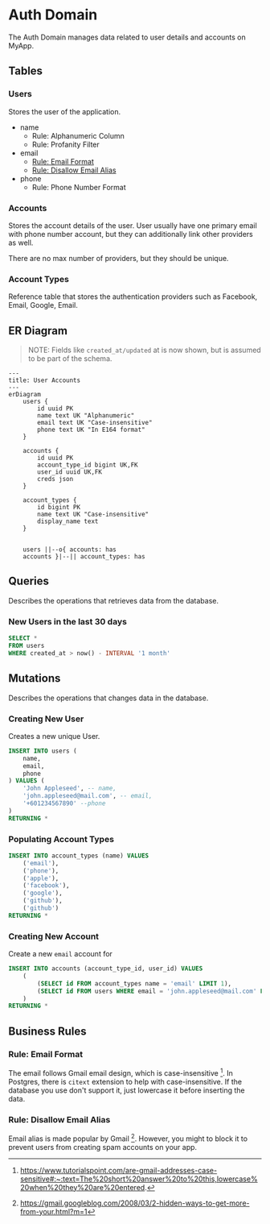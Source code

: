 # Auth Domain

The Auth Domain manages data related to user details and accounts on MyApp.


## Tables

### Users


Stores the user of the application.

- name
	- Rule: Alphanumeric Column
	- Rule: Profanity Filter
- email
	- [Rule: Email Format](#rule-email-format)
	- [Rule: Disallow Email Alias](#rule-disallow-email-alias)
- phone
	- Rule: Phone Number Format

### Accounts
Stores the account details of the user. User usually have one primary email with phone number account, but they can additionally link other providers as well.

There are no max number of providers, but they should be unique.


### Account Types

Reference table that stores the authentication providers such as Facebook, Email, Google, Email.

## ER Diagram

> NOTE: Fields like `created_at/updated` at is now shown, but is assumed to be part of the schema.

```mermaid
---
title: User Accounts
---
erDiagram
	users {
		id uuid PK
		name text UK "Alphanumeric"
		email text UK "Case-insensitive"
		phone text UK "In E164 format"
	}

	accounts {
		id uuid PK
		account_type_id bigint UK,FK
		user_id uuid UK,FK
		creds json
	}

	account_types {
		id bigint PK
		name text UK "Case-insensitive"
		display_name text
	}


	users ||--o{ accounts: has
	accounts }|--|| account_types: has
```


## Queries

Describes the operations that retrieves data from the database.

### New Users in the last 30 days

```sql
SELECT *
FROM users
WHERE created_at > now() - INTERVAL '1 month'
```

## Mutations

Describes the operations that changes data in the database.

### Creating New User

Creates a new unique User.

```sql
INSERT INTO users (
	name,
	email,
	phone
) VALUES (
	'John Appleseed', -- name,
	'john.appleseed@mail.com', -- email,
	'+601234567890' --phone
)
RETURNING *
```

### Populating Account Types


```sql
INSERT INTO account_types (name) VALUES
	('email'),
	('phone'),
	('apple'),
	('facebook'),
	('google'),
	('github'),
	('github')
RETURNING *
```

### Creating New Account

Create a new `email` account for
```sql
INSERT INTO accounts (account_type_id, user_id) VALUES
	(
		(SELECT id FROM account_types name = 'email' LIMIT 1),
		(SELECT id FROM users WHERE email = 'john.appleseed@mail.com' LIMIT 1)
	)
RETURNING *
```

## Business Rules

### Rule: Email Format

The email follows Gmail email design, which is case-insensitive [^1]. In Postgres, there is `citext` extension to help with case-insensitive. If the database you use don't support it, just lowercase it before inserting the data.

### Rule: Disallow Email Alias

Email alias is made popular by Gmail [^2]. However, you might to block it to prevent users from creating spam accounts on your app.


[^1]: https://www.tutorialspoint.com/are-gmail-addresses-case-sensitive#:~:text=The%20short%20answer%20to%20this,lowercase%20when%20they%20are%20entered.
[^2]: https://gmail.googleblog.com/2008/03/2-hidden-ways-to-get-more-from-your.html?m=1
